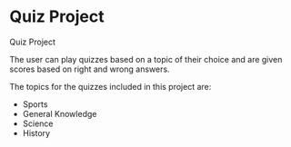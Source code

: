 # Quiz Project
Quiz Project

The user can play quizzes based on a topic of their choice and are given scores based on right and wrong answers.

The topics for the quizzes included in this project are:
* Sports
* General Knowledge
* Science
* History



